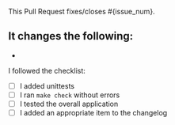 <!---
Thank you for contributing to GitUI! Please fill out the template below, and remove or add any
information as you feel necessary.
--->

This Pull Request fixes/closes #{issue_num}.

It changes the following:
-
-

I followed the checklist:
- [ ] I added unittests
- [ ] I ran `make check` without errors
- [ ] I tested the overall application
- [ ] I added an appropriate item to the changelog